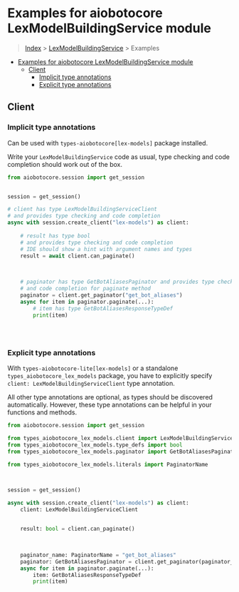 <a id="examples-for-aiobotocore-lexmodelbuildingservice-module"></a>

# Examples for aiobotocore LexModelBuildingService module

> [Index](../README.md) > [LexModelBuildingService](./README.md) > Examples

- [Examples for aiobotocore LexModelBuildingService module](#examples-for-aiobotocore-lexmodelbuildingservice-module)
  - [Client](#client)
    - [Implicit type annotations](#implicit-type-annotations)
    - [Explicit type annotations](#explicit-type-annotations)

<a id="client"></a>

## Client

<a id="implicit-type-annotations"></a>

### Implicit type annotations

Can be used with `types-aiobotocore[lex-models]` package installed.

Write your `LexModelBuildingService` code as usual, type checking and code
completion should work out of the box.

```python
from aiobotocore.session import get_session


session = get_session()

# client has type LexModelBuildingServiceClient
# and provides type checking and code completion
async with session.create_client("lex-models") as client:
    
    # result has type bool
    # and provides type checking and code completion
    # IDE should show a hint with argument names and types
    result = await client.can_paginate()
    

    
    # paginator has type GetBotAliasesPaginator and provides type checking
    # and code completion for paginate method
    paginator = client.get_paginator("get_bot_aliases")
    async for item in paginator.paginate(...):
        # item has type GetBotAliasesResponseTypeDef
        print(item)
    

    
```

<a id="explicit-type-annotations"></a>

### Explicit type annotations

With `types-aiobotocore-lite[lex-models]` or a standalone
`types_aiobotocore_lex_models` package, you have to explicitly specify
`client: LexModelBuildingServiceClient` type annotation.

All other type annotations are optional, as types should be discovered
automatically. However, these type annotations can be helpful in your functions
and methods.

```python
from aiobotocore.session import get_session

from types_aiobotocore_lex_models.client import LexModelBuildingServiceClient
from types_aiobotocore_lex_models.type_defs import bool
from types_aiobotocore_lex_models.paginator import GetBotAliasesPaginator

from types_aiobotocore_lex_models.literals import PaginatorName



session = get_session()

async with session.create_client("lex-models") as client:
    client: LexModelBuildingServiceClient

    
    result: bool = client.can_paginate()
    

    
    paginator_name: PaginatorName = "get_bot_aliases"
    paginator: GetBotAliasesPaginator = client.get_paginator(paginator_name)
    async for item in paginator.paginate(...):
        item: GetBotAliasesResponseTypeDef
        print(item)
    

    
```
